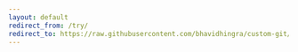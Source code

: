 ```yaml
---
layout: default
redirect_from: /try/
redirect_to: https://raw.githubusercontent.com/bhavidhingra/custom-git/git_add/try
---
```

